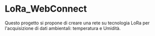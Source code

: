# LoRa_WebConnect
Questo progetto si propone di creare una rete su tecnologia LoRa per l'acquisizione di dati ambientali: temperatura e Umidità.

